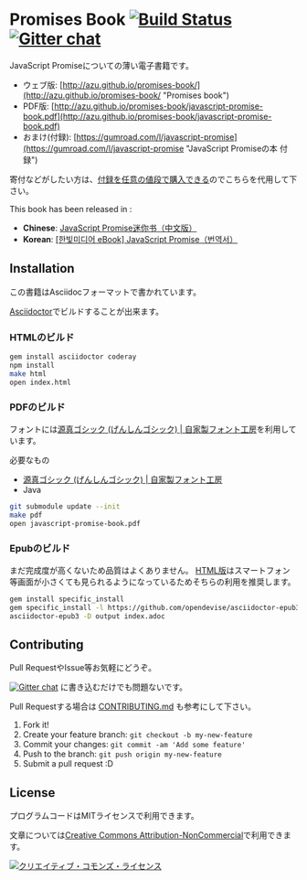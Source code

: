 # Promises Book [![Build Status](https://travis-ci.org/azu/promises-book.svg)](https://travis-ci.org/azu/promises-book) [![Gitter chat](https://badges.gitter.im/azu/promises-book.png)](https://gitter.im/azu/promises-book)

JavaScript Promiseについての薄い電子書籍です。

- ウェブ版: [http://azu.github.io/promises-book/](http://azu.github.io/promises-book/ "Promises book")
- PDF版: [http://azu.github.io/promises-book/javascript-promise-book.pdf](http://azu.github.io/promises-book/javascript-promise-book.pdf)
- おまけ(付録): [https://gumroad.com/l/javascript-promise](https://gumroad.com/l/javascript-promise "JavaScript Promiseの本 付録")

寄付などがしたい方は、[付録を任意の値段で購入できる](https://gumroad.com/l/javascript-promise "JavaScript Promiseの本 付録")のでこちらを代用して下さい。

This book has been released in :

- **Chinese**: [JavaScript Promise迷你书（中文版）](http://liubin.github.io/promises-book/)
- **Korean**: [\[한빛미디어 eBook\] JavaScript Promise（번역서）](http://www.hanbit.co.kr/ebook/look.html?isbn=9788968487293)

## Installation

この書籍はAsciidocフォーマットで書かれています。

[Asciidoctor](http://asciidoctor.org/ "Asciidoctor")でビルドすることが出来ます。

### HTMLのビルド

``` sh
gem install asciidoctor coderay
npm install
make html
open index.html
```

### PDFのビルド

フォントには[源真ゴシック (げんしんゴシック) | 自家製フォント工房](http://jikasei.me/font/genshin/ "源真ゴシック (げんしんゴシック) | 自家製フォント工房")を利用しています。

必要なもの

* [源真ゴシック (げんしんゴシック) | 自家製フォント工房](http://jikasei.me/font/genshin/ "源真ゴシック (げんしんゴシック) | 自家製フォント工房")
* Java

``` sh
git submodule update --init
make pdf
open javascript-promise-book.pdf
```

### Epubのビルド

まだ完成度が高くないため品質はよくありません。
[HTML版](http://azu.github.io/promises-book/)はスマートフォン等画面が小さくても見られるようになっているためそちらの利用を推奨します。

``` sh
gem install specific_install
gem specific_install -l https://github.com/opendevise/asciidoctor-epub3
asciidoctor-epub3 -D output index.adoc
```

## Contributing

Pull RequestやIssue等お気軽にどうぞ。

[![Gitter chat](https://badges.gitter.im/azu/promises-book.png)](https://gitter.im/azu/promises-book) に書き込むだけでも問題ないです。

Pull Requestする場合は [CONTRIBUTING.md](CONTRIBUTING.md "CONTRIBUTING.md") も参考にして下さい。

1. Fork it!
2. Create your feature branch: `git checkout -b my-new-feature`
3. Commit your changes: `git commit -am 'Add some feature'`
4. Push to the branch: `git push origin my-new-feature`
5. Submit a pull request :D

## License

プログラムコードはMITライセンスで利用できます。

文章については<a rel="license" href="http://creativecommons.org/licenses/by-nc/4.0/">Creative Commons Attribution-NonCommercial</a>で利用できます。

<a rel="license" href="http://creativecommons.org/licenses/by-nc/4.0/"><img alt="クリエイティブ・コモンズ・ライセンス" style="border-width:0" src="http://i.creativecommons.org/l/by-nc/4.0/88x31.png" /></a>
